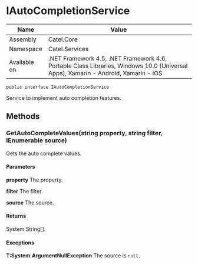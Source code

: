 

# IAutoCompletionService

Name|Value
---|---
Assembly|Catel.Core
Namespace|Catel.Services
Available on|.NET Framework 4.5, .NET Framework 4.6, Portable Class Libraries, Windows 10.0 (Universal Apps), Xamarin - Android, Xamarin - iOS

```
public interface IAutoCompletionService
```

Service to implement auto completion features.



## Methods

### GetAutoCompleteValues(string property, string filter, IEnumerable source)

Gets the auto complete values.

#### Parameters

**property**
The property.

**filter**
The filter.

**source**
The source.

#### Returns

System.String[].

#### Exceptions

**T:System.ArgumentNullException**
The source is ```null```.



